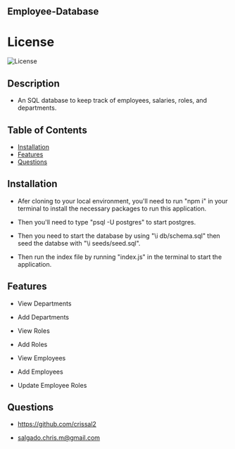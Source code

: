 ## Employee-Database

  # License
  ![License](https://img.shields.io/badge/License-MIT-yellow.svg)
  
## Description
  
  - An SQL database to keep track of employees, salaries, roles, and departments.
  
## Table of Contents
  
  - [Installation](#installation)
  - [Features](#features)
  - [Questions](#questions)
  
## Installation
  
  - Afer cloning to your local environment, you'll need to run "npm i" in your terminal to install the necessary packages to run this application. 
  
  - Then you'll need to type "psql -U postgres" to start postgres. 
  
  - Then you need to start the database by using "\i db/schema.sql" then seed the databse with "\i seeds/seed.sql". 
  
  - Then run the index file by running "index.js" in the terminal to start the application.
  
## Features
  
  - View Departments

  - Add Departments

  - View Roles

  - Add Roles

  - View Employees

  - Add Employees

  - Update Employee Roles

## Questions
  
  - https://github.com/crissal2
  
  - salgado.chris.m@gmail.com
  
